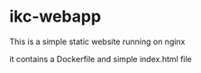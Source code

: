 # ikc-webapp

This is a simple static website running on nginx

it contains a Dockerfile and simple index.html file
